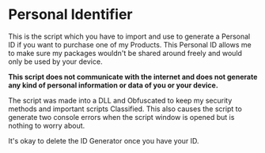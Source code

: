 # Personal Identifier

This is the script which you have to import and use to generate a Personal ID if you want to purchase one of my Products. 
This Personal ID allows me to make sure my packages wouldn't be shared around freely and would only be used by your device.

<b>This script does not communicate with the internet and does not generate any kind of personal information or data of you or your device.</b>

The script was made into a DLL and Obfuscated to keep my security methods and important scripts Classified. This also causes the script to generate two console errors
when the script window is opened but is nothing to worry about.

It's okay to delete the ID Generator once you have your ID.
